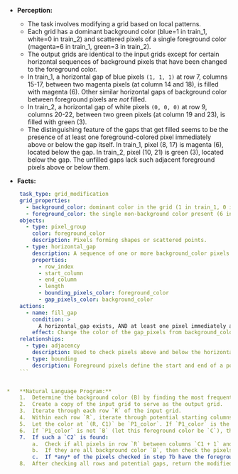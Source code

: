 *   **Perception:**
    *   The task involves modifying a grid based on local patterns.
    *   Each grid has a dominant background color (blue=1 in train_1, white=0 in train_2) and scattered pixels of a single foreground color (magenta=6 in train_1, green=3 in train_2).
    *   The output grids are identical to the input grids except for certain horizontal sequences of background pixels that have been changed to the foreground color.
    *   In train_1, a horizontal gap of blue pixels `(1, 1, 1)` at row 7, columns 15-17, between two magenta pixels (at column 14 and 18), is filled with magenta (6). Other similar horizontal gaps of background color between foreground pixels are *not* filled.
    *   In train_2, a horizontal gap of white pixels `(0, 0, 0)` at row 9, columns 20-22, between two green pixels (at column 19 and 23), is filled with green (3).
    *   The distinguishing feature of the gaps that get filled seems to be the presence of at least one foreground-colored pixel immediately above or below the gap itself. In train_1, pixel (8, 17) is magenta (6), located below the gap. In train_2, pixel (10, 21) is green (3), located below the gap. The unfilled gaps lack such adjacent foreground pixels above or below them.

*   **Facts:**
    
```yaml
    task_type: grid_modification
    grid_properties:
      - background_color: dominant color in the grid (1 in train_1, 0 in train_2)
      - foreground_color: the single non-background color present (6 in train_1, 3 in train_2)
    objects:
      - type: pixel_group
        color: foreground_color
        description: Pixels forming shapes or scattered points.
      - type: horizontal_gap
        description: A sequence of one or more background_color pixels in a single row, bounded on the left and right by pixels of the foreground_color.
        properties:
          - row_index
          - start_column
          - end_column
          - length
          - bounding_pixels_color: foreground_color
          - gap_pixels_color: background_color
    actions:
      - name: fill_gap
        condition: >
          A horizontal_gap exists, AND at least one pixel immediately above OR immediately below the gap pixels (excluding the bounding pixels) has the foreground_color.
        effect: Change the color of the gap_pixels from background_color to foreground_color.
    relationships:
      - type: adjacency
        description: Used to check pixels above and below the horizontal_gap.
      - type: bounding
        description: Foreground pixels define the start and end of a potential horizontal_gap.
    ```


*   **Natural Language Program:**
    1.  Determine the background color (B) by finding the most frequent pixel value in the input grid.
    2.  Create a copy of the input grid to serve as the output grid.
    3.  Iterate through each row `R` of the input grid.
    4.  Within each row `R`, iterate through potential starting columns `C1`.
    5.  Let the color at `(R, C1)` be `P1_color`. If `P1_color` is the background color `B`, continue to the next column.
    6.  If `P1_color` is not `B` (let this foreground color be `C`), then search rightwards from `C1 + 1` in the same row `R` for the first column `C2` where the pixel `(R, C2)` also has the color `C`.
    7.  If such a `C2` is found:
        a.  Check if all pixels in row `R` between columns `C1 + 1` and `C2 - 1` (the potential gap) have the background color `B`.
        b.  If they are all background color `B`, then check the pixels directly adjacent (above and below) to this gap. Specifically, examine all pixels `(R-1, col)` and `(R+1, col)` for `col` ranging from `C1 + 1` to `C2 - 1`. Be mindful of grid boundaries (rows 0 and max_row).
        c.  If *any* of the pixels checked in step 7b have the foreground color `C`, then fill the gap in the output grid: change the color of all pixels `(R, col)` for `col` ranging from `C1 + 1` to `C2 - 1` to the foreground color `C`.
    8.  After checking all rows and potential gaps, return the modified output grid.
